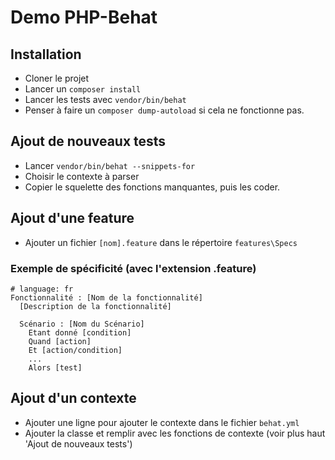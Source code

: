 # Demo PHP-Behat

## Installation
- Cloner le projet
- Lancer un `composer install`
- Lancer les tests avec `vendor/bin/behat`
- Penser à faire un `composer dump-autoload` si cela ne fonctionne pas.

## Ajout de nouveaux tests
- Lancer `vendor/bin/behat --snippets-for`
- Choisir le contexte à parser
- Copier le squelette des fonctions manquantes, puis les coder.

## Ajout d'une feature
- Ajouter un fichier `[nom].feature` dans le répertoire `features\Specs`

### Exemple de spécificité (avec l'extension .feature)
```gherkin
# language: fr
Fonctionnalité : [Nom de la fonctionnalité]
  [Description de la fonctionnalité]

  Scénario : [Nom du Scénario]
    Etant donné [condition]
    Quand [action]
    Et [action/condition]
    ...
    Alors [test]
```

## Ajout d'un contexte
- Ajouter une ligne pour ajouter le contexte dans le fichier `behat.yml`
- Ajouter la classe et remplir avec les fonctions de contexte (voir plus haut 'Ajout de nouveaux tests')


